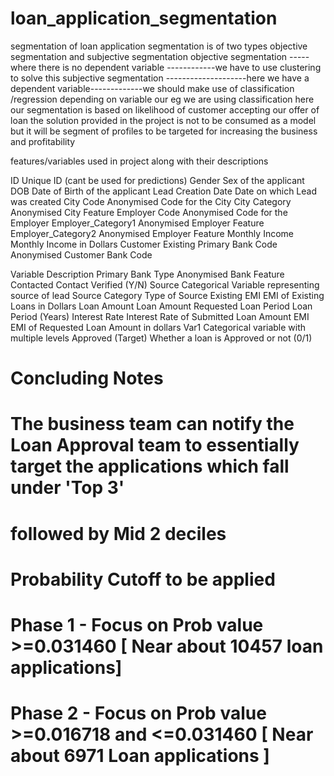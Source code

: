 # loan_application_segmentation
segmentation of loan application
segmentation is of two types objective segmentation and subjective segmentation
objective segmentation -----where there is no dependent variable ------------we have to use clustering to solve this
subjective segmentation --------------------here we have a dependent variable-------------we should make use of classification /regression depending on variable
our eg we are using classification
here our segmentation is based on likelihood of customer accepting our offer of loan
the solution provided in the project is not to be consumed as a model but it will be segment of profiles to be targeted for increasing the business and profitability


features/variables used in project along with their descriptions

ID	Unique ID (cant be used for predictions)
Gender	Sex of the applicant
DOB	Date of Birth of the applicant
Lead Creation Date	Date on which Lead was created
City Code	Anonymised Code for the City
City Category	Anonymised City Feature
Employer Code	Anonymised Code for the Employer
Employer_Category1	Anonymised Employer Feature
Employer_Category2	Anonymised Employer Feature
Monthly Income	Monthly Income in Dollars
Customer Existing Primary Bank Code	Anonymised Customer Bank Code


Variable	Description
Primary Bank Type	Anonymised Bank Feature
Contacted	Contact Verified (Y/N)
Source	Categorical Variable representing source of lead
Source Category	Type of Source
Existing EMI	EMI of Existing Loans in Dollars
Loan Amount	Loan Amount Requested
Loan Period	Loan Period (Years)
Interest Rate	Interest Rate of Submitted Loan Amount
EMI	EMI of Requested Loan Amount in dollars
Var1	Categorical variable with multiple levels
Approved	(Target) Whether a loan is Approved or not (0/1)

# Concluding Notes
# The business team can notify the Loan Approval team to essentially target the applications which fall under 'Top 3' 
# followed by Mid 2 deciles

# Probability Cutoff to be applied
# Phase 1 - Focus on Prob value >=0.031460 [ Near about 10457 loan applications]
# Phase 2 - Focus on Prob value >=0.016718 and <=0.031460 [ Near about 6971 Loan applications ]


